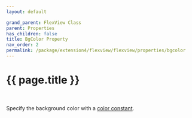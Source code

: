 ```yaml
---
layout: default

grand_parent: FlexView Class
parent: Properties
has_children: false
title: BgColor Property
nav_order: 2
permalink: /package/extension4/flexview/flexview/properties/bgcolor
---
```

# {{ page.title }}
<br>

Specify the background color with a <a href="/base/color">color constant</a>.

